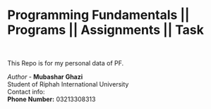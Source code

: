 # Programming Fundamentals || Programs || Assignments || Task
<br>
<p> This Repo is for my personal data of PF. </p>
<i>Author</i> - <b> Mubashar Ghazi </b> <br>
Student of Riphah International University
<br> Contact info:
<br> 
<b>Phone Number:</b> 03213308313
<br> 